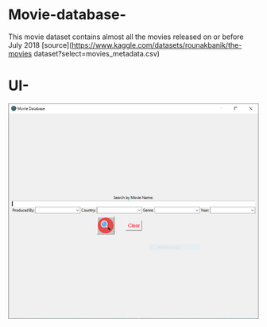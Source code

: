 # Movie-database-
  This movie dataset contains almost all the movies released on or before July 2018  [source](https://www.kaggle.com/datasets/rounakbanik/the-movies dataset?select=movies_metadata.csv)

# UI-
![Screenshot](UI_sample.PNG)
